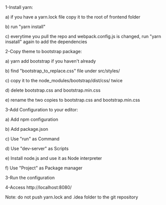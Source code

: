 1-Install yarn:
  
  a) if you have a yarn.lock file copy it to the root of frontend folder
  
  b) run "yarn install"
  
  c) everytime you pull the repo and webpack.config.js is changed, run "yarn insatall" again to add the dependencies 
  
2-Copy theme to bootstrap package:

  a) yarn add bootstrap if you haven't already

  b) find "bootstrap_to_replace.css" file under src/styles/
  
  c) copy it to the node_modules/bootstrap/dist/css/ twice
  
  d) delete bootstrap.css and bootstrap.min.css
  
  e) rename the two copies to bootstrap.css and bootstrap.min.css

3-Add Configuration to your editor:

  a) Add npm configuration
  
  b) Add package.json
  
  c) Use "run" as Command
  
  d) Use "dev-server" as Scripts
  
  e) Install node.js and use it as Node interpreter
  
  f) Use "Project" as Package manager
  
3-Run the configuration

4-Access http://localhost:8080/


Note: do not push yarn.lock and .idea folder to the git repository
